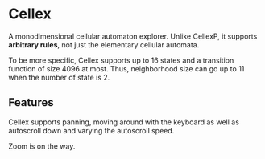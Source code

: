 # Cellex

A monodimensional cellular automaton explorer. Unlike CellexP, it supports
**arbitrary rules**, not just the elementary cellular automata.

To be more specific, Cellex supports up to 16 states and a transition function of size 4096 at most. Thus, neighborhood size can go up to 11 when the number of state is 2.

## Features

Cellex supports panning, moving around with the keyboard as well as autoscroll down and varying the autoscroll speed.

Zoom is on the way.
